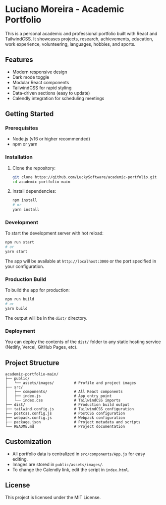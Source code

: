 # Luciano Moreira - Academic Portfolio

This is a personal academic and professional portfolio built with React and TailwindCSS. It showcases projects, research, achievements, education, work experience, volunteering, languages, hobbies, and sports.

## Features
- Modern responsive design
- Dark mode toggle
- Modular React components
- TailwindCSS for rapid styling
- Data-driven sections (easy to update)
- Calendly integration for scheduling meetings

## Getting Started

### Prerequisites
- Node.js (v16 or higher recommended)
- npm or yarn

### Installation
1. Clone the repository:
   ```sh
   git clone https://github.com/LuckySoftware/academic-portfolio.git
   cd academic-portfolio-main
   ```
2. Install dependencies:
   ```sh
   npm install
   # or
   yarn install
   ```

### Development
To start the development server with hot reload:
```sh
npm run start
# or
yarn start
```
The app will be available at `http://localhost:3000` or the port specified in your configuration.

### Production Build
To build the app for production:
```sh
npm run build
# or
yarn build
```
The output will be in the `dist/` directory.

### Deployment
You can deploy the contents of the `dist/` folder to any static hosting service (Netlify, Vercel, GitHub Pages, etc).

## Project Structure
```
academic-portfolio-main/
├── public/
│   └── assets/images/         # Profile and project images
├── src/
│   ├── components/            # All React components
│   ├── index.js               # App entry point
│   └── index.css              # TailwindCSS imports
├── dist/                      # Production build output
├── tailwind.config.js         # TailwindCSS configuration
├── postcss.config.js          # PostCSS configuration
├── webpack.config.js          # Webpack configuration
├── package.json               # Project metadata and scripts
└── README.md                  # Project documentation
```

## Customization
- All portfolio data is centralized in `src/components/App.js` for easy editing.
- Images are stored in `public/assets/images/`.
- To change the Calendly link, edit the script in `index.html`.

## License
This project is licensed under the MIT License.
